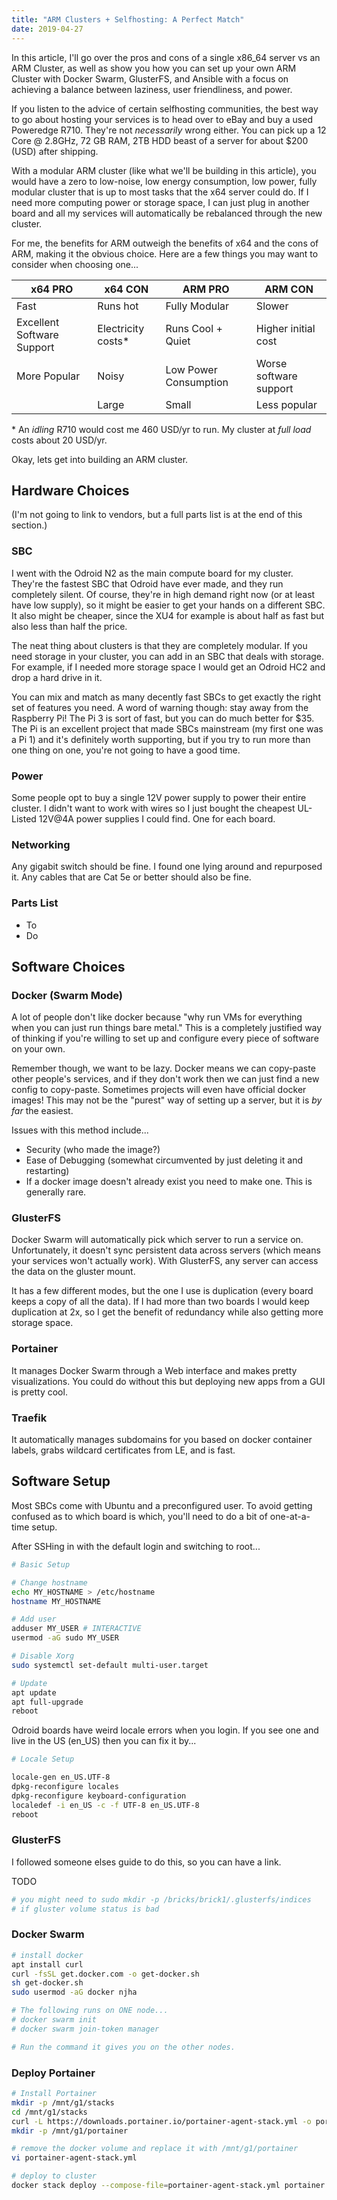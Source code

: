 ```yaml
---
title: "ARM Clusters + Selfhosting: A Perfect Match"
date: 2019-04-27
---
```


In this article, I'll go over the pros and cons of a single x86_64 server vs an ARM Cluster, as well as show you how you can set up your own ARM Cluster with Docker Swarm, GlusterFS, and Ansible with a focus on achieving a balance between laziness, user friendliness, and power.

If you listen to the advice of certain selfhosting communities, the best way to go about hosting your services is to head over to eBay and buy a used Poweredge R710. They're not *necessarily* wrong either. You can pick up a 12 Core @ 2.8GHz, 72 GB RAM, 2TB HDD beast of a server for about $200 (USD) after shipping.

With a modular ARM cluster (like what we'll be building in this article), you would have a zero to low-noise, low energy consumption, low power, fully modular cluster that is up to most tasks that the x64 server could do. If I need more computing power or storage space, I can just plug in another board and all my services will automatically be rebalanced through the new cluster.

For me, the benefits for ARM outweigh the benefits of x64 and the cons of ARM, making it the obvious choice. Here are a few things you may want to consider when choosing one...

| x64 PRO                    | x64 CON            | ARM PRO                | ARM CON                |
|----------------------------|--------------------|------------------------|------------------------|
| Fast                       | Runs hot           | Fully Modular          | Slower                 |
| Excellent Software Support | Electricity costs* | Runs Cool + Quiet      | Higher initial cost    |
| More Popular               | Noisy              | Low Power Consumption  | Worse software support |
|                            | Large              | Small                  | Less popular           |

\* An *idling* R710 would cost me 460 USD/yr to run. My cluster at *full load* costs about ​20 USD/yr.

Okay, lets get into building an ARM cluster.


## Hardware Choices

(I'm not going to link to vendors, but a full parts list is at the end of this section.)

### SBC

I went with the Odroid N2 as the main compute board for my cluster. They're the fastest SBC that Odroid have ever made, and they run completely silent. Of course, they're in high demand right now (or at least have low supply), so it might be easier to get your hands on a different SBC. It also might be cheaper, since the XU4 for example is about half as fast but also less than half the price.

The neat thing about clusters is that they are completely modular. If you need storage in your cluster, you can add in an SBC that deals with storage. For example, if I needed more storage space I would get an Odroid HC2 and drop a hard drive in it.

You can mix and match as many decently fast SBCs to get exactly the right set of features you need. A word of warning though: stay away from the Raspberry Pi! The Pi 3 is sort of fast, but you can do much better for $35. The Pi is an excellent project that made SBCs mainstream (my first one was a Pi 1) and it's definitely worth supporting, but if you try to run more than one thing on one, you're not going to have a good time.

### Power

Some people opt to buy a single 12V power supply to power their entire cluster. I didn't want to work with wires so I just bought the cheapest UL-Listed 12V@4A power supplies I could find. One for each board.

### Networking

Any gigabit switch should be fine. I found one lying around and repurposed it. Any cables that are Cat 5e or better should also be fine.

### Parts List

- To
- Do

## Software Choices

### Docker (Swarm Mode)

A lot of people don't like docker because "why run VMs for everything when you can just run things bare metal." This is a completely justified way of thinking if you're willing to set up and configure every piece of software on your own.

Remember though, we want to be lazy. Docker means we can copy-paste other people's services, and if they don't work then we can just find a new config to copy-paste. Sometimes projects will even have official docker images! This may not be the "purest" way of setting up a server, but it is *by far* the easiest.

Issues with this method include...
- Security (who made the image?)
- Ease of Debugging (somewhat circumvented by just deleting it and 
restarting)
- If a docker image doesn't already exist you need to make one. This
is generally rare.

### GlusterFS

Docker Swarm will automatically pick which server to run a service on. Unfortunately, it doesn't sync persistent data across servers (which means your services won't actually work). With GlusterFS, any server can access the data on the gluster mount.

It has a few different modes, but the one I use is duplication (every board keeps a copy of all the data). If I had more than two boards I would keep duplication at 2x, so I get the benefit of redundancy while also getting more storage space.

### Portainer

It manages Docker Swarm through a Web interface and makes pretty visualizations. You could do without this but deploying new apps from a GUI is pretty cool.

### Traefik

It automatically manages subdomains for you based on docker container labels, grabs wildcard certificates from LE, and is fast.

## Software Setup

Most SBCs come with Ubuntu and a preconfigured user. To avoid getting confused as to which board is which, you'll need to do a bit of one-at-a-time setup.

After SSHing in with the default login and switching to root...

```bash
# Basic Setup

# Change hostname
echo MY_HOSTNAME > /etc/hostname
hostname MY_HOSTNAME

# Add user
adduser MY_USER # INTERACTIVE
usermod -aG sudo MY_USER

# Disable Xorg
sudo systemctl set-default multi-user.target

# Update
apt update
apt full-upgrade
reboot
```

Odroid boards have weird locale errors when you login. If you see one and live in the US (en_US) then you can fix it by...

```bash
# Locale Setup

locale-gen en_US.UTF-8
dpkg-reconfigure locales
dpkg-reconfigure keyboard-configuration
localedef -i en_US -c -f UTF-8 en_US.UTF-8
reboot
```

### GlusterFS

I followed someone elses guide to do this, so you can have a link.

TODO

```bash
# you might need to sudo mkdir -p /bricks/brick1/.glusterfs/indices
# if gluster volume status is bad
```

### Docker Swarm 

```bash
# install docker
apt install curl
curl -fsSL get.docker.com -o get-docker.sh
sh get-docker.sh
sudo usermod -aG docker njha

# The following runs on ONE node...
# docker swarm init
# docker swarm join-token manager

# Run the command it gives you on the other nodes.
```

### Deploy Portainer

```bash
# Install Portainer
mkdir -p /mnt/g1/stacks
cd /mnt/g1/stacks
curl -L https://downloads.portainer.io/portainer-agent-stack.yml -o portainer-agent-stack.yml
mkdir -p /mnt/g1/portainer

# remove the docker volume and replace it with /mnt/g1/portainer
vi portainer-agent-stack.yml

# deploy to cluster
docker stack deploy --compose-file=portainer-agent-stack.yml portainer
```


